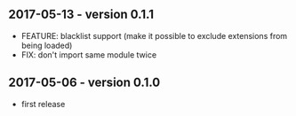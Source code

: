 ## 2017-05-13 - version 0.1.1

* FEATURE: blacklist support (make it possible to exclude extensions from being loaded)
* FIX: don't import same module twice

## 2017-05-06 - version 0.1.0
* first release

